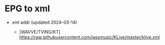 # EPG to xml

* xml addr (updated 2024-03-14)

  - [WAVVE/TVING/KT]
    https://raw.githubusercontent.com/jassmusic/KLive/master/klive.xml

